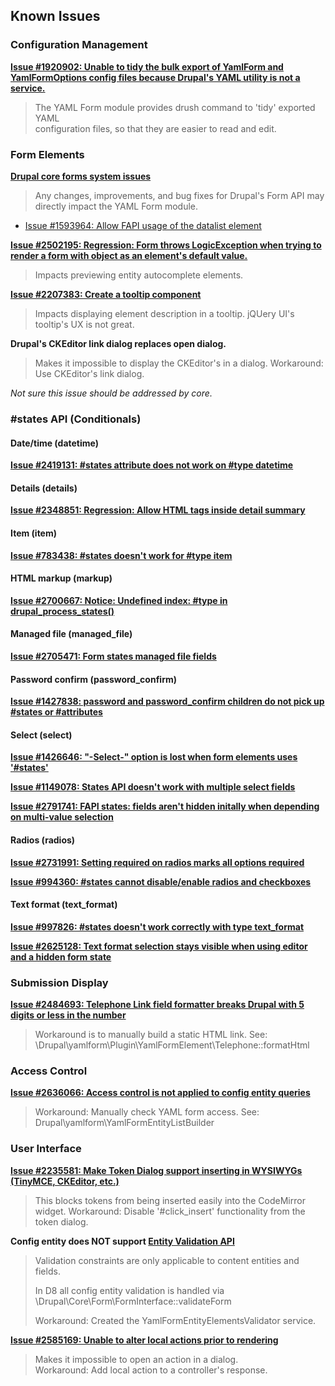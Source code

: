 Known Issues
------------

### Configuration Management

**[Issue #1920902: Unable to tidy the bulk export of YamlForm and YamlFormOptions config files 
because Drupal's YAML utility is not a service.](https://www.drupal.org/node/1920902)**

> The YAML Form module provides drush command to 'tidy' exported YAML  
> configuration files, so that they are easier to read and edit.

### Form Elements
    
**[Drupal core forms system issues](https://www.drupal.org/project/issues/drupal?status=Open&version=8.x&component=forms+system)**
  
> Any changes, improvements, and bug fixes for Drupal's Form API may directly
> impact the YAML Form module.
  
- [Issue #1593964: Allow FAPI usage of the datalist element](https://www.drupal.org/node/1593964)

**[Issue #2502195: Regression: Form throws LogicException when trying to render a form with object as an element's default value.](https://www.drupal.org/node/2502195)**  

> Impacts previewing entity autocomplete elements.

**[Issue #2207383: Create a tooltip component](https://www.drupal.org/node/2207383)**

> Impacts displaying element description in a tooltip. jQUery UI's tooltip's UX
> is not great.

**Drupal's CKEditor link dialog replaces open dialog.**

> Makes it impossible to display the CKEditor's in a dialog.
> Workaround: Use CKEditor's link dialog.

_Not sure this issue should be addressed by core._

### \#states API (Conditionals)


#### Date/time (datetime)

**[Issue #2419131: #states attribute does not work on #type datetime](https://www.drupal.org/node/2419131)**

#### Details (details)

**[Issue #2348851: Regression: Allow HTML tags inside detail summary](https://www.drupal.org/node/2348851)**

#### Item (item)

**[Issue #783438: #states doesn't work for #type item](https://www.drupal.org/node/783438)**

#### HTML markup (markup)

**[Issue #2700667: Notice: Undefined index: #type in drupal_process_states()](https://www.drupal.org/node/2700667)**

#### Managed file (managed_file)

**[Issue #2705471: Form states managed file fields](https://www.drupal.org/node/2705471)**

#### Password confirm (password_confirm)

**[Issue #1427838: password and password_confirm children do not pick up #states or #attributes](https://www.drupal.org/node/1427838)**

#### Select (select)

**[Issue #1426646: "-Select-" option is lost when form elements uses '#states'](https://www.drupal.org/node/1426646)**

**[Issue #1149078: States API doesn't work with multiple select fields](https://www.drupal.org/node/1149078)**

**[Issue #2791741: FAPI states: fields aren't hidden initally when depending on multi-value selection](https://www.drupal.org/node/2791741)**

#### Radios (radios)

**[Issue #2731991: Setting required on radios marks all options required](https://www.drupal.org/node/2731991)**

**[Issue #994360: #states cannot disable/enable radios and checkboxes](https://www.drupal.org/node/994360)**

#### Text format (text_format)

**[Issue #997826: #states doesn't work correctly with type text_format](https://www.drupal.org/node/997826)**

**[Issue #2625128: Text format selection stays visible when using editor and a hidden form state](https://www.drupal.org/node/2625128)**

### Submission Display

**[Issue #2484693: Telephone Link field formatter breaks Drupal with 5 digits or less in the number](https://www.drupal.org/node/2720923)**

> Workaround is to manually build a static HTML link.
> See: \Drupal\yamlform\Plugin\YamlFormElement\Telephone::formatHtml

### Access Control

**[Issue #2636066: Access control is not applied to config entity queries](https://www.drupal.org/node/2636066)**

> Workaround: Manually check YAML form access.
> See: Drupal\yamlform\YamlFormEntityListBuilder

### User Interface

**[Issue #2235581: Make Token Dialog support inserting in WYSIWYGs (TinyMCE, CKEditor, etc.)](https://www.drupal.org/node/2235581)**

> This blocks tokens from being inserted easily into the CodeMirror widget.
> Workaround: Disable '\#click_insert' functionality from the token dialog.
   
**Config entity does NOT support [Entity Validation API](https://www.drupal.org/node/2015613)**

> Validation constraints are only applicable to content entities and fields.
>
> In D8 all config entity validation is handled via 
  \Drupal\Core\Form\FormInterface::validateForm
>
> Workaround: Created the YamlFormEntityElementsValidator service.      
  
**[Issue #2585169: Unable to alter local actions prior to rendering](https://www.drupal.org/node/2585169)**

> Makes it impossible to open an action in a dialog.  
> Workaround: Add local action to a controller's response.

